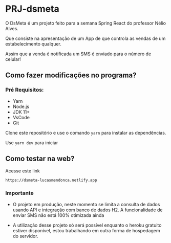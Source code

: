 # PRJ-dsmeta

O DsMeta é um projeto feito para a semana Spring React do professor Nélio Alves. 

Que consiste na apresentação de um App de que controla as vendas de um estabelecimento qualquer. 

Assim que a venda é notificada um SMS é enviado para o número de celular! 

## Como fazer modificações no programa? 

### Pré Requisitos: 
* Yarn
* Node.js
* JDK 11+ 
* VsCode
* Git

Clone este repositório e use o comando ``` yarn ``` para instalar as dependências.

Use ```yarn dev``` para iniciar

## Como testar na web?

Acesse este link

    https://dsmeta-lucasmendonca.netlify.app
### Importante

* O projeto em produção, neste momento se limita a consulta de dados usando API e integração com banco de dados H2. A funcionalidade de enviar SMS não está 100% otimizada ainda

* A utilização desse projeto só será possível enquanto o heroku gratuito estiver disponível, estou trabalhando em outra forma de hospedagem do servidor.



